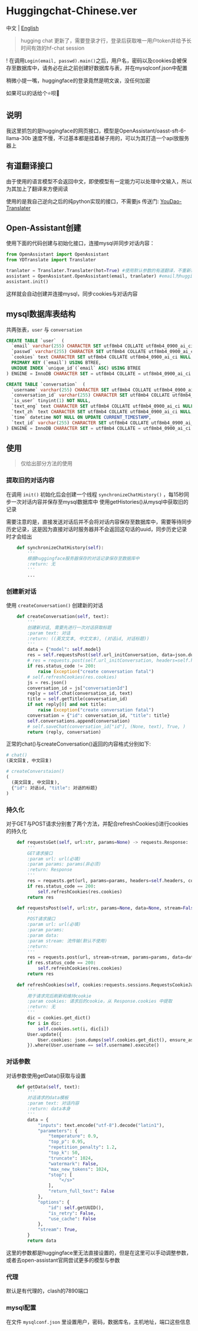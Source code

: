 # Huggingchat-Chinese.ver

中文 | [English](README_en.md)

> hugging chat 更新了，需要登录才行，登录后获取唯一用户token并给予长时间有效的hf-chat session

! 在调用`Login(email, passwd).main()`之后，用户名，密码以及cookies会被保存至数据库中，请务必在此之前创建好数据库与表，并在mysqlconf.json中配置

稍微小提一嘴，huggingface的登录竟然是明文诶，没任何加密

如果可以的话给个⭐呗🥺

## 说明

我这里抓包的是huggingface的网页接口，模型是OpenAssistant/oasst-sft-6-llama-30b
速度不慢，不过基本都是挂着梯子用的，可以为其打造一个api放服务器上

## 有道翻译接口

由于使用的语言模型不会返回中文，即使模型有一定能力可以处理中文输入，所以为其加上了翻译来方便阅读

使用的是我自己逆向之后的纯python实现的接口，不需要js
传送门: [YouDao-Translater](https://github.com/ogios/YouDao-Translater)

## Open-Assistant创建

使用下面的代码创建与初始化接口，连接mysql并同步对话内容：

```python
from OpenAssistant import OpenAssistant
from YDTranslate import Translater

tranlater = Translater.Translater(hot=True) #使用默认参数的有道翻译，不重新请求key
assistant = OpenAssistant.OpenAssistant(email, tranlater) #email为huggingchat的登录邮箱
assistant.init()
```

这样就会自动创建并连接mysql，同步cookies与对话内容

## mysql数据库表结构

共两张表，`user` 与 `conversation`

```sql
CREATE TABLE `user`  (
  `email` varchar(255) CHARACTER SET utf8mb4 COLLATE utf8mb4_0900_ai_ci NOT NULL,
  `passwd` varchar(255) CHARACTER SET utf8mb4 COLLATE utf8mb4_0900_ai_ci NOT NULL,
  `cookies` text CHARACTER SET utf8mb4 COLLATE utf8mb4_0900_ai_ci NULL,
  PRIMARY KEY (`email`) USING BTREE,
  UNIQUE INDEX `unique_id`(`email` ASC) USING BTREE
) ENGINE = InnoDB CHARACTER SET = utf8mb4 COLLATE = utf8mb4_0900_ai_ci ROW_FORMAT = Dynamic;

CREATE TABLE `conversation`  (
  `username` varchar(255) CHARACTER SET utf8mb4 COLLATE utf8mb4_0900_ai_ci NOT NULL,
  `conversation_id` varchar(255) CHARACTER SET utf8mb4 COLLATE utf8mb4_0900_ai_ci NOT NULL,
  `is_user` tinyint(1) NOT NULL,
  `text_eng` text CHARACTER SET utf8mb4 COLLATE utf8mb4_0900_ai_ci NULL,
  `text_zh` text CHARACTER SET utf8mb4 COLLATE utf8mb4_0900_ai_ci NULL,
  `time` datetime NOT NULL ON UPDATE CURRENT_TIMESTAMP,
  `text_id` varchar(255) CHARACTER SET utf8mb4 COLLATE utf8mb4_0900_ai_ci NULL DEFAULT NULL
) ENGINE = InnoDB CHARACTER SET = utf8mb4 COLLATE = utf8mb4_0900_ai_ci ROW_FORMAT = Dynamic;
```

## 使用

> 仅给出部分方法的使用

### 提取旧的对话内容

在调用 `init()` 初始化后会创建一个线程 `synchronizeChatHistory()` ，每15秒同步一次对话内容并保存至mysql数据库中
使用getHistories()从mysql中获取旧的记录

需要注意的是，直接发送对话后并不会将对话内容保存至数据库中，需要等待同步历史记录，这是因为直接对话时服务器并不会返回这句话的uuid，同步历史记录时才会给出

```python
	def synchronizeChatHistory(self):
		'''
		根据huggingface服务器保存的对话记录保存至数据库中
		:return: 无
		'''
		...
```

### 创建新对话

使用 `createConversation()` 创建新的对话

```python
	def createConversation(self, text):
		'''
		创建新对话, 需要先进行一次对话获取标题
		:param text: 对话
		:return: ((英文文本, 中文文本), (对话id, 对话标题))
		'''
		data = {"model": self.model}
		res = self.requestsPost(self.url_initConversation, data=json.dumps(data))
		# res = requests.post(self.url_initConversation, headers=self.headers, cookies=self.cookies, proxies=self.proxies)
		if res.status_code != 200:
			raise Exception("create conversation fatal")
		# self.refreshCookies(res.cookies)
		js = res.json()
		conversation_id = js["conversationId"]
		reply = self.chat(conversation_id, text)
		title = self.getTitle(conversation_id)
		if not reply[0] and not title:
			raise Exception("create conversation fatal")
		conversation = {"id": conversation_id, "title": title}
		self.conversations.append(conversation)
		# self.saveChat(conversation_id["id"], (None, text), True, )
		return (reply, conversation)
```

正常的chat()与createConversation()返回的内容格式分别如下:

```python
# chat()
(英文回复, 中文回复)

# createConverstaion()
(
  (英文回复, 中文回复),
  {"id": 对话id, "title": 对话的标题}
)
```

### 持久化

对于GET与POST请求分别套了两个方法，并配合refreshCookies()进行cookies的持久化

```python
	def requestsGet(self, url:str, params=None) -> requests.Response:
		'''
		GET请求接口
		:param url: url(必填)
		:param params: params(非必须)
		:return: Response
		'''
		res = requests.get(url, params=params, headers=self.headers, cookies=self.cookies, proxies=self.proxies)
		if res.status_code == 200:
			self.refreshCookies(res.cookies)
		return res

	def requestsPost(self, url:str, params=None, data=None, stream=False) -> requests.Response:
		'''
		POST请求接口
		:param url: url(必填)
		:param params:
		:param data:
		:param stream: 流传输(默认不使用)
		:return:
		'''
		res = requests.post(url, stream=stream, params=params, data=data, headers=self.headers, cookies=self.cookies, proxies=self.proxies)
		if res.status_code == 200:
			self.refreshCookies(res.cookies)
		return res
  
	def refreshCookies(self, cookies:requests.sessions.RequestsCookieJar):
		'''
		用于请求完后刷新和维持cookie
		:param cookies: 请求后的cookie，从 Response.cookies 中提取
		:return: 无
		'''
		dic = cookies.get_dict()
		for i in dic:
			self.cookies.set(i, dic[i])
		User.update({
			User.cookies: json.dumps(self.cookies.get_dict(), ensure_ascii=True)
		}).where(User.username == self.username).execute()
```

### 对话参数

对话参数使用getData()获取与设置

```python
	def getData(self, text):
		'''
		对话请求的data模板
		:param text: 对话内容
		:return: data本身
		'''
		data = {
			"inputs": text.encode("utf-8").decode("latin1"),
			"parameters": {
				"temperature": 0.9,
				"top_p": 0.95,
				"repetition_penalty": 1.2,
				"top_k": 50,
				"truncate": 1024,
				"watermark": False,
				"max_new_tokens": 1024,
				"stop": [
					"</s>"
				],
				"return_full_text": False
			},
			"options": {
				"id": self.getUUID(),
				"is_retry": False,
				"use_cache": False
			},
			"stream": True,
		}
		return data
```

这里的参数都是huggingface里无法直接设置的，但是在这里可以手动调整参数，或者去open-assistant官网尝试更多的模型与参数

### 代理

默认是有代理的，clash的7890端口

### mysql配置

在文件 `mysqlconf.json` 里设置用户，密码，数据库名，主机地址，端口这些信息
